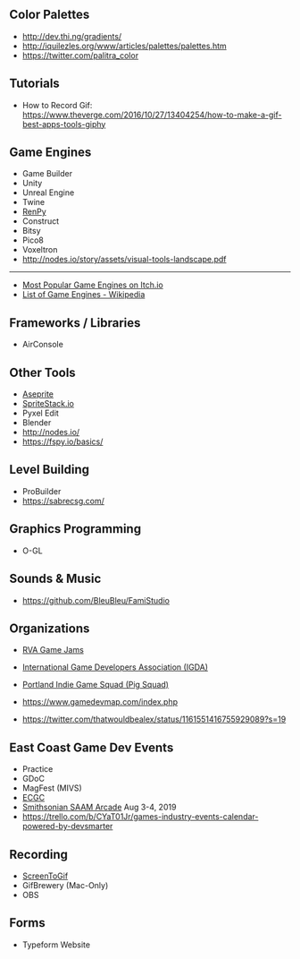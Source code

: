 ## Color Palettes

* http://dev.thi.ng/gradients/
* http://iquilezles.org/www/articles/palettes/palettes.htm
* https://twitter.com/palitra_color

## Tutorials

* How to Record Gif: https://www.theverge.com/2016/10/27/13404254/how-to-make-a-gif-best-apps-tools-giphy

## Game Engines

* Game Builder
* Unity
* Unreal Engine
* Twine
* [RenPy](https://www.renpy.org/)
* Construct
* Bitsy
* Pico8
* Voxeltron
* http://nodes.io/story/assets/visual-tools-landscape.pdf

---
* [Most Popular Game Engines on Itch.io](https://boingboing.net/2018/07/17/the-most-popular-engines-for-i.html)
* [List of Game Engines - Wikipedia](https://en.wikipedia.org/wiki/List_of_game_engines)

## Frameworks / Libraries

* AirConsole

## Other Tools

* [Aseprite](http://www.aseprite.org)
* [SpriteStack.io](https://spritestack.io/)
* Pyxel Edit
* Blender
* http://nodes.io/
* https://fspy.io/basics/

## Level Building

* ProBuilder
* https://sabrecsg.com/

## Graphics Programming

* O-GL

## Sounds & Music

* https://github.com/BleuBleu/FamiStudio

## Organizations

* [RVA Game Jams](https://www.rvagamejams.com)
* [International Game Developers Association (IGDA)](https://www.igda.org/)
* [Portland Indie Game Squad (Pig Squad)](https://pigsquad.com/)

* https://www.gamedevmap.com/index.php

* https://twitter.com/thatwouldbealex/status/1161551416755929089?s=19

## East Coast Game Dev Events

* Practice
* GDoC
* MagFest (MIVS)
* [ECGC](http://ecgconf.com/)
* [Smithsonian SAAM Arcade](https://americanart.si.edu/events/saam-arcade) Aug 3-4, 2019
* https://trello.com/b/CYaT01Jr/games-industry-events-calendar-powered-by-devsmarter

## Recording

* [ScreenToGif](https://www.screentogif.com/)
* GifBrewery (Mac-Only)
* OBS

## Forms

* Typeform Website
